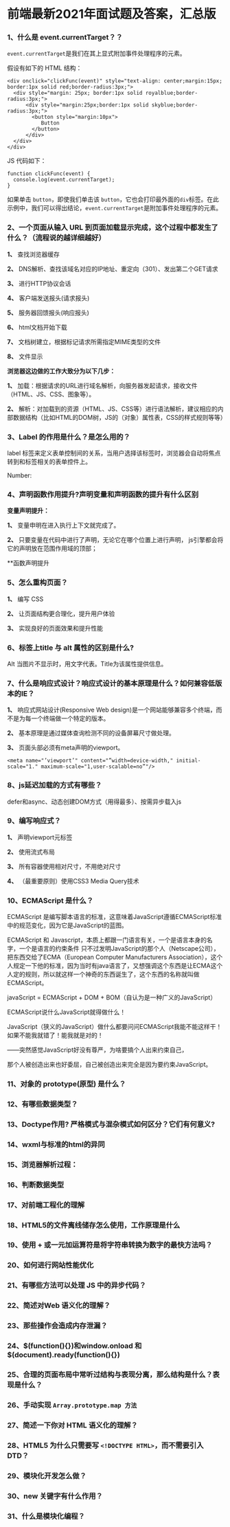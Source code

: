# 前端最新2021年面试题及答案，汇总版

### 1、什么是 event.currentTarget？？

`event.currentTarget`是我们在其上显式附加事件处理程序的元素。

假设有如下的 HTML 结构：

```
<div onclick="clickFunc(event)" style="text-align: center;margin:15px;
border:1px solid red;border-radius:3px;">
  <div style="margin: 25px; border:1px solid royalblue;border-radius:3px;">
      <div style="margin:25px;border:1px solid skyblue;border-radius:3px;">
        <button style="margin:10px">
           Button
        </button>
      </div>
  </div>
</div>
```

JS 代码如下：

```
function clickFunc(event) {
  console.log(event.currentTarget);
}
```

如果单击 `button`，即使我们单击该 `button`，它也会打印最外面的`div`标签。在此示例中，我们可以得出结论，`event.currentTarget`是附加事件处理程序的元素。


### 2、一个页面从输入 URL 到页面加载显示完成，这个过程中都发生了什么？（流程说的越详细越好）

**1、** 查找浏览器缓存

**2、** DNS解析、查找该域名对应的IP地址、重定向（301）、发出第二个GET请求

**3、** 进行HTTP协议会话

**4、** 客户端发送报头(请求报头)

**5、** 服务器回馈报头(响应报头)

**6、** html文档开始下载

**7、** 文档树建立，根据标记请求所需指定MIME类型的文件

**8、** 文件显示

**浏览器这边做的工作大致分为以下几步：**

**1、** 加载：根据请求的URL进行域名解析，向服务器发起请求，接收文件（HTML、JS、CSS、图象等）。

**2、** 解析：对加载到的资源（HTML、JS、CSS等）进行语法解析，建议相应的内部数据结构（比如HTML的DOM树，JS的（对象）属性表，CSS的样式规则等等）


### 3、Label 的作用是什么？是怎么用的？

label 标签来定义表单控制间的关系，当用户选择该标签时，浏览器会自动将焦点转到和标签相关的表单控件上。

Number:




### 4、声明函数作用提升?声明变量和声明函数的提升有什么区别

**变量声明提升：**

**1、** 变量申明在进入执行上下文就完成了。

**2、** 只要变量在代码中进行了声明，无论它在哪个位置上进行声明， js引擎都会将它的声明放在范围作用域的顶部；

**函数声明提升
### 5、怎么重构页面？

**1、** 编写 CSS

**2、** 让页面结构更合理化，提升用户体验

**3、** 实现良好的页面效果和提升性能


### 6、标签上title 与 alt 属性的区别是什么?

Alt 当图片不显示时，用文字代表。Title为该属性提供信息。


### 7、什么是响应式设计？响应式设计的基本原理是什么？如何兼容低版本的IE？

**1、** 响应式网站设计(Responsive Web design)是一个网站能够兼容多个终端，而不是为每一个终端做一个特定的版本。

**2、** 基本原理是通过媒体查询检测不同的设备屏幕尺寸做处理。

**3、** 页面头部必须有meta声明的viewport。

```
<meta name="’viewport’" content="”width=device-width," initial-scale="1." maximum-scale="1,user-scalable=no”"/>
```


### 8、js延迟加载的方式有哪些？

defer和async、动态创建DOM方式（用得最多）、按需异步载入js


### 9、编写响应式？

**1、** 声明viewport元标签

**2、** 使用流式布局

**3、** 所有容器使用相对尺寸，不用绝对尺寸

**4、** （最重要原则）使用CSS3 Media Query技术


### 10、ECMAScript 是什么？

ECMAScript 是编写脚本语言的标准，这意味着JavaScript遵循ECMAScript标准中的规范变化，因为它是JavaScript的蓝图。

ECMAScript 和 Javascript，本质上都跟一门语言有关，一个是语言本身的名字，一个是语言的约束条件 只不过发明JavaScript的那个人（Netscape公司），把东西交给了ECMA（European Computer Manufacturers Association），这个人规定一下他的标准，因为当时有java语言了，又想强调这个东西是让ECMA这个人定的规则，所以就这样一个神奇的东西诞生了，这个东西的名称就叫做ECMAScript。

javaScript = ECMAScript + DOM + BOM（自认为是一种广义的JavaScript）

ECMAScript说什么JavaScript就得做什么！

JavaScript（狭义的JavaScript）做什么都要问问ECMAScript我能不能这样干！如果不能我就错了！能我就是对的！

——突然感觉JavaScript好没有尊严，为啥要搞个人出来约束自己，

那个人被创造出来也好委屈，自己被创造出来完全是因为要约束JavaScript。


### 11、对象的 prototype(原型) 是什么？
### 12、有哪些数据类型？
### 13、Doctype作用? 严格模式与混杂模式如何区分？它们有何意义?
### 14、wxml与标准的html的异同
### 15、浏览器解析过程：
### 16、判断数据类型
### 17、对前端工程化的理解
### 18、HTML5的文件离线储存怎么使用，工作原理是什么
### 19、使用 + 或一元加运算符是将字符串转换为数字的最快方法吗？
### 20、如何进行网站性能优化
### 21、有哪些方法可以处理 JS 中的异步代码？
### 22、简述对Web 语义化的理解？
### 23、那些操作会造成内存泄漏？
### 24、$(function(){})和window.onload 和 $(document).ready(function(){})
### 25、合理的页面布局中常听过结构与表现分离，那么结构是什么？表现是什么？
### 26、手动实现 `Array.prototype.map 方法`
### 27、简述一下你对 HTML 语义化的理解？
### 28、HTML5 为什么只需要写 `<!DOCTYPE HTML>`，而不需要引入 DTD？
### 29、模块化开发怎么做？
### 30、new 关键字有什么作用？
### 31、什么是模块化编程？





